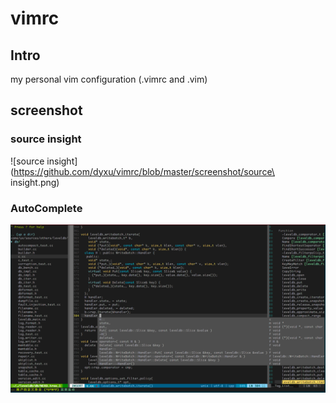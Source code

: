 vimrc
=============================================

Intro
---------------------------------------------
my personal vim configuration (.vimrc and .vim)

screenshot
---------------------------------------------
### source insight
![source insight](https://github.com/dyxu/vimrc/blob/master/screenshot/source\ insight.png)

### AutoComplete
![Autocomplete](https://github.com/dyxu/vimrc/blob/master/screenshot/YCM.png)

